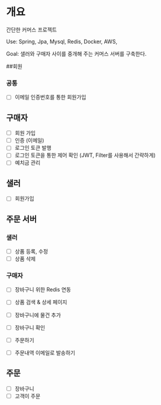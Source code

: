 # 개요
간단한 커머스 프로젝트

Use: Spring, Jpa, Mysql, Redis, Docker, AWS,

Goal: 샐러와 구매자 사이를 중개해 주는 커머스 서버를 구축한다.

##회원
### 공통
- [ ] 이메일 인증번호를 통한 회원가입
## 구매자
- [ ] 회원 가입
- [ ] 인증 (이메일)
- [ ] 로그인 토큰 발행
- [ ] 로그인 토큰을 통한 제어 확인 (JWT, Filter를 사용해서 간략하게)
- [ ] 예치금 관리

## 샐러
- [ ] 회원가입

## 주문 서버

### 샐러
- [ ] 상품 등록, 수정
- [ ] 상품 삭제

### 구매자
- [ ] 장바구니 위한 Redis 연동
- [ ] 상품 검색 & 상세 페이지
- [ ] 장바구니에 물건 추가
- [ ] 장바구니 확인
- [ ] 주문하기
- [ ] 주문내역 이메일로 발송하기


## 주문
- [ ] 장바구니
- [ ] 고객이 주문
